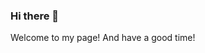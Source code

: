 ### Hi there 👋

<!--
**Asts77/Asts77** is a ✨ _special_ ✨ repository because its `README.md` (this file) appears on your GitHub profile.

Here are some ideas to get you started:

- 🔭 I’m currently working on electronic information engineering and in particular, in the radar area.
- 🌱 I’m currently learning the SVM and some neural network model, and contributing to use the neural network model to deal with the signal in the radar area.
- 👯 I’m looking to collaborate on the radar and computer science.
- 🤔 I’m looking for help with the neural network, machine learning and deep learning.
-->

Welcome to my page! And have a good time!
